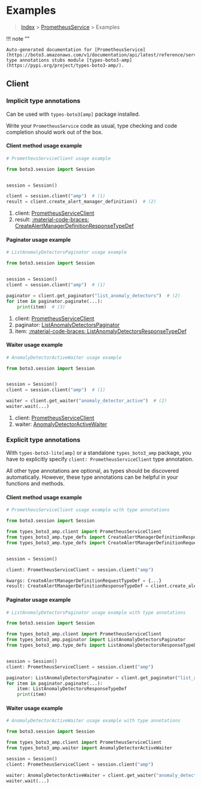 # Examples

> [Index](../README.md) > [PrometheusService](./README.md) > Examples

!!! note ""

    Auto-generated documentation for [PrometheusService](https://boto3.amazonaws.com/v1/documentation/api/latest/reference/services/amp.html#prometheusservice)
    type annotations stubs module [types-boto3-amp](https://pypi.org/project/types-boto3-amp/).

## Client

### Implicit type annotations

Can be used with `types-boto3[amp]` package installed.

Write your `PrometheusService` code as usual,
type checking and code completion should work out of the box.


#### Client method usage example

```python
# PrometheusServiceClient usage example

from boto3.session import Session


session = Session()

client = session.client("amp")  # (1)
result = client.create_alert_manager_definition()  # (2)
```

1. client: [PrometheusServiceClient](./client.md)
2. result: [:material-code-braces: CreateAlertManagerDefinitionResponseTypeDef](./type_defs.md#createalertmanagerdefinitionresponsetypedef)



#### Paginator usage example

```python
# ListAnomalyDetectorsPaginator usage example

from boto3.session import Session


session = Session()
client = session.client("amp")  # (1)

paginator = client.get_paginator("list_anomaly_detectors")  # (2)
for item in paginator.paginate(...):
    print(item)  # (3)
```

1. client: [PrometheusServiceClient](./client.md)
2. paginator: [ListAnomalyDetectorsPaginator](./paginators.md#listanomalydetectorspaginator)
3. item: [:material-code-braces: ListAnomalyDetectorsResponseTypeDef](./type_defs.md#listanomalydetectorsresponsetypedef)



#### Waiter usage example

```python
# AnomalyDetectorActiveWaiter usage example

from boto3.session import Session


session = Session()
client = session.client("amp")  # (1)

waiter = client.get_waiter("anomaly_detector_active")  # (2)
waiter.wait(...)
```

1. client: [PrometheusServiceClient](./client.md)
2. waiter: [AnomalyDetectorActiveWaiter](./waiters.md#anomalydetectoractivewaiter)


### Explicit type annotations

With `types-boto3-lite[amp]`
or a standalone `types_boto3_amp` package, you have to explicitly specify `client: PrometheusServiceClient` type annotation.

All other type annotations are optional, as types should be discovered automatically.
However, these type annotations can be helpful in your functions and methods.


#### Client method usage example

```python
# PrometheusServiceClient usage example with type annotations

from boto3.session import Session

from types_boto3_amp.client import PrometheusServiceClient
from types_boto3_amp.type_defs import CreateAlertManagerDefinitionResponseTypeDef
from types_boto3_amp.type_defs import CreateAlertManagerDefinitionRequestTypeDef


session = Session()

client: PrometheusServiceClient = session.client("amp")

kwargs: CreateAlertManagerDefinitionRequestTypeDef = {...}
result: CreateAlertManagerDefinitionResponseTypeDef = client.create_alert_manager_definition(**kwargs)
```



#### Paginator usage example

```python
# ListAnomalyDetectorsPaginator usage example with type annotations

from boto3.session import Session

from types_boto3_amp.client import PrometheusServiceClient
from types_boto3_amp.paginator import ListAnomalyDetectorsPaginator
from types_boto3_amp.type_defs import ListAnomalyDetectorsResponseTypeDef


session = Session()
client: PrometheusServiceClient = session.client("amp")

paginator: ListAnomalyDetectorsPaginator = client.get_paginator("list_anomaly_detectors")
for item in paginator.paginate(...):
    item: ListAnomalyDetectorsResponseTypeDef
    print(item)
```



#### Waiter usage example

```python
# AnomalyDetectorActiveWaiter usage example with type annotations

from boto3.session import Session

from types_boto3_amp.client import PrometheusServiceClient
from types_boto3_amp.waiter import AnomalyDetectorActiveWaiter

session = Session()
client: PrometheusServiceClient = session.client("amp")

waiter: AnomalyDetectorActiveWaiter = client.get_waiter("anomaly_detector_active")
waiter.wait(...)
```



